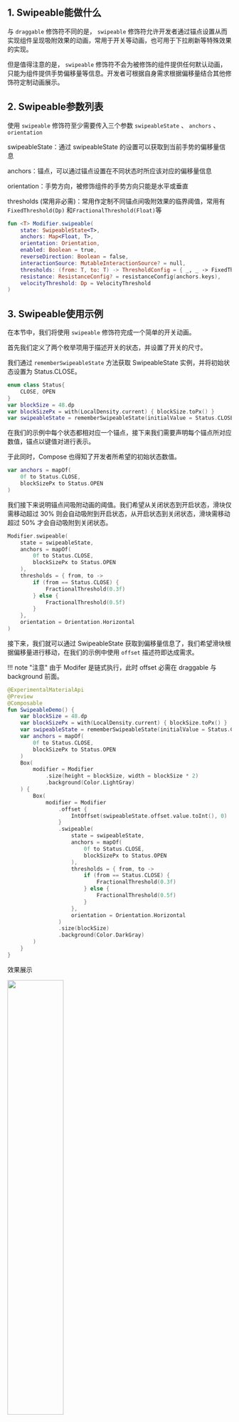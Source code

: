 ## 1. Swipeable能做什么

与 <code>draggable</code> 修饰符不同的是， <code>swipeable</code> 修饰符允许开发者通过锚点设置从而实现组件呈现吸附效果的动画，常用于开关等动画，也可用于下拉刷新等特殊效果的实现。

但是值得注意的是， <code>swipeable</code> 修饰符不会为被修饰的组件提供任何默认动画，只能为组件提供手势偏移量等信息。开发者可根据自身需求根据偏移量结合其他修饰符定制动画展示。

## 2. Swipeable参数列表

使用 <code>swipeable</code> 修饰符至少需要传入三个参数 <code>swipeableState</code> 、 <code>anchors</code> 、 <code>orientation</code> 

swipeableState：通过 swipeableState 的设置可以获取到当前手势的偏移量信息

anchors：锚点，可以通过锚点设置在不同状态时所应该对应的偏移量信息

orientation：手势方向，被修饰组件的手势方向只能是水平或垂直

thresholds (常用非必需)：常用作定制不同锚点间吸附效果的临界阈值，常用有 <code>FixedThreshold(Dp)</code> 和<code>FractionalThreshold(Float)</code>等

```kotlin
fun <T> Modifier.swipeable(
    state: SwipeableState<T>,
    anchors: Map<Float, T>,
    orientation: Orientation,
    enabled: Boolean = true,
    reverseDirection: Boolean = false,
    interactionSource: MutableInteractionSource? = null,
    thresholds: (from: T, to: T) -> ThresholdConfig = { _, _ -> FixedThreshold(56.dp) },
    resistance: ResistanceConfig? = resistanceConfig(anchors.keys),
    velocityThreshold: Dp = VelocityThreshold
)
```

## 3. Swipeable使用示例

在本节中，我们将使用 <code>swipeable</code> 修饰符完成一个简单的开关动画。

首先我们定义了两个枚举项用于描述开关的状态，并设置了开关的尺寸。

我们通过 <code>rememberSwipeableState</code> 方法获取 SwipeableState 实例，并将初始状态设置为 Status.CLOSE。

```kotlin
enum class Status{
    CLOSE, OPEN
}
var blockSize = 48.dp
var blockSizePx = with(LocalDensity.current) { blockSize.toPx() }
var swipeableState = rememberSwipeableState(initialValue = Status.CLOSE)
```

在我们的示例中每个状态都相对应一个锚点，接下来我们需要声明每个锚点所对应数值，锚点以键值对进行表示。

于此同时，Compose 也得知了开发者所希望的初始状态数值。

```kotlin
var anchors = mapOf(
	0f to Status.CLOSE,
 	blockSizePx to Status.OPEN
)
```

我们接下来说明锚点间吸附动画的阈值。我们希望从关闭状态到开启状态，滑块仅需移动超过 30% 则会自动吸附到开启状态，从开启状态到关闭状态，滑块需移动超过 50% 才会自动吸附到关闭状态。

```kotlin
Modifier.swipeable(
    state = swipeableState,
    anchors = mapOf(
        0f to Status.CLOSE,
        blockSizePx to Status.OPEN
    ),
    thresholds = { from, to ->
        if (from == Status.CLOSE) {
            FractionalThreshold(0.3f)
        } else {
            FractionalThreshold(0.5f)
        }
    },
    orientation = Orientation.Horizontal
)
```

接下来，我们就可以通过 SwipeableState 获取到偏移量信息了，我们希望滑块根据偏移量进行移动，在我们的示例中使用 <code>offset</code> 描述符即达成需求。

!!! note "注意"
	由于 Modifer 是链式执行，此时 offset 必需在 draggable 与 background 前面。

```kotlin
@ExperimentalMaterialApi
@Preview
@Composable
fun SwipeableDemo() {
    var blockSize = 48.dp
    var blockSizePx = with(LocalDensity.current) { blockSize.toPx() }
    var swipeableState = rememberSwipeableState(initialValue = Status.CLOSE)
    var anchors = mapOf(
        0f to Status.CLOSE,
        blockSizePx to Status.OPEN
    )
    Box(
        modifier = Modifier
            .size(height = blockSize, width = blockSize * 2)
            .background(Color.LightGray)
    ) {
        Box(
            modifier = Modifier
                .offset {
                    IntOffset(swipeableState.offset.value.toInt(), 0)
                }
                .swipeable(
                    state = swipeableState,
                    anchors = mapOf(
                        0f to Status.CLOSE,
                        blockSizePx to Status.OPEN
                    ),
                    thresholds = { from, to ->
                        if (from == Status.CLOSE) {
                            FractionalThreshold(0.3f)
                        } else {
                            FractionalThreshold(0.5f)
                        }
                    },
                    orientation = Orientation.Horizontal
                )
                .size(blockSize)
                .background(Color.DarkGray)
        )
    }
}
```

 效果展示

<img src = "{{config.assets}}/design/gesture/swipeable/demo1.gif" width = "50%" height = "50%">

